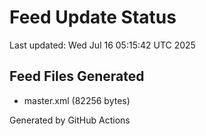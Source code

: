 # Feed Update Status
Last updated: Wed Jul 16 05:15:42 UTC 2025

## Feed Files Generated
- master.xml (82256 bytes)

Generated by GitHub Actions

